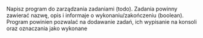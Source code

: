Napisz program do zarządzania zadaniami (todo). Zadania powinny zawierać nazwę, opis i informaje o wykonaniu/zakończeniu (boolean).
Program powinien pozwalać na dodawanie zadań, ich wypisanie na konsoli oraz oznaczania jako wykonane